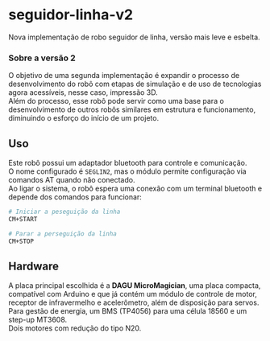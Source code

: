 # seguidor-linha-v2
Nova implementação de robo seguidor de linha, versão mais leve e esbelta.

### Sobre a versão 2
O objetivo de uma segunda implementação é expandir o processo de desenvolvimento do robô com etapas de simulação e de uso de tecnologias agora acessíveis, nesse caso, impressão 3D.\
Além do processo, esse robô pode servir como uma base para o desenvolvimento de outros robôs similares em estrutura e funcionamento, diminuindo o esforço do início de um projeto.

## Uso
Este robô possui um adaptador bluetooth para controle e comunicação.\
O nome configurado é `SEGLIN2`, mas o módulo permite configuração via comandos AT quando não conectado.\
Ao ligar o sistema, o robô espera uma conexão com um terminal bluetooth e depende dos comandos para funcionar:
```bash
# Iniciar a peseguição da linha
CM+START

# Parar a perseguição da linha
CM+STOP
```

## Hardware
A placa principal escolhida é a **DAGU MicroMagician**, uma placa compacta, compatível com Arduino e que já contém um módulo de controle de motor, receptor de infravermelho e acelerômetro, além de disposição
para servos.\
Para gestão de energia, um BMS (TP4056) para uma célula 18560 e um step-up MT3608.\
Dois motores com redução do tipo N20.
